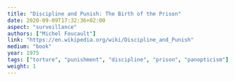 ```yaml
---
title: "Discipline and Punish: The Birth of the Prison"
date: 2020-09-09T17:32:36+02:00
aspect: "surveillance"
authors: ["Michel Foucault"]
link: "https://en.wikipedia.org/wiki/Discipline_and_Punish"
medium: "book"
year: 1975
tags: ["torture", "punishment", "discipline", "prison", "panopticism"]
weight: 1
---
```

